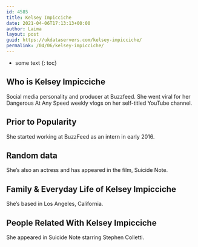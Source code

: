 ```yaml
---
id: 4585
title: Kelsey Impicciche
date: 2021-04-06T17:13:13+00:00
author: Laima
layout: post
guid: https://ukdataservers.com/kelsey-impicciche/
permalink: /04/06/kelsey-impicciche/
---
```


* some text
{: toc}


## Who is Kelsey Impicciche
                  
                  
                  
Social media personality and producer at Buzzfeed. She went viral for her Dangerous At Any Speed weekly vlogs on her self-titled YouTube channel.
                  
              
            
              
            
                
                
                
## Prior to Popularity
                  
                  
                  
She started working at BuzzFeed as an intern in early 2016.
                  
              
            
              
            
                
                
                
## Random data
                  
                  
                  
She&#8217;s also an actress and has appeared in the film, Suicide Note.
                  
              
            
              
            
                
                
                
## Family & Everyday Life of Kelsey Impicciche
                  
                  
                  
She&#8217;s based in Los Angeles, California.
                  
              
            
              
            
                
                
                
## People Related With Kelsey Impicciche
                  
                  
                  
She appeared in Suicide Note starring Stephen Colletti.
                  
              
            
              
            
                
              
            
              
              
            
            
              
            
          
          
          